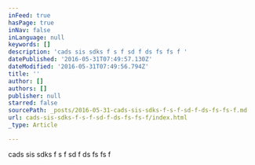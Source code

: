 ```yaml
---
inFeed: true
hasPage: true
inNav: false
inLanguage: null
keywords: []
description: 'cads sis sdks f s f sd f ds fs fs f '
datePublished: '2016-05-31T07:49:57.130Z'
dateModified: '2016-05-31T07:49:56.794Z'
title: ''
author: []
authors: []
publisher: null
starred: false
sourcePath: _posts/2016-05-31-cads-sis-sdks-f-s-f-sd-f-ds-fs-fs-f.md
url: cads-sis-sdks-f-s-f-sd-f-ds-fs-fs-f/index.html
_type: Article

---
```

cads sis sdks f s f sd f ds fs fs f